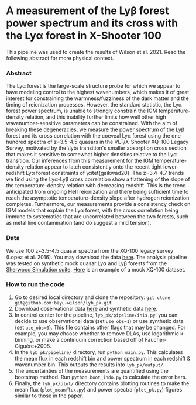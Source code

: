 # A measurement of the Lyβ forest power spectrum and its cross with the Lyα forest in X-Shooter 100

This pipeline was used to create the results of Wilson et al. 2021. Read the following abstract for more physical context.

### Abstract
<!-- The Lyα forest is the large-scale structure probe for which we appear to have modeling control to the highest wavenumbers, which makes it of great interest for constraining the warmness/fuzziness of the dark matter and the timing of reionization processes. However, when using the standard statistic, the Lyα forest power spectrum, there are still large parameter degeneracies that limit inferences at these highest wavenumbers, such as between the gas temperature and particle mass in warm/fuzzy dark matter models. With the aim of breaking these degeneracies, we measure the power spectrum of the Lyβ forest and its cross correlation with the coeveal Lyα forest using the one hundred spectra of z= 3.5−4.5 quasars in the VLT/X-Shooter XQ-100 Legacy Survey, motivated by this transition’s lower absorption cross-section that makes it sensitive to somewhat higher densities relative to the Lyα transition. Our measurements of the temperature-density relation are consistent with the recent Lyα forest measurements of Gaikwad et al. (2020), providing a consistency check on IGM models that explain the Lyα forest using instead the Lyβ forest. The z=3.5−4.5 trends we find in the Lyβ forest show a similar consistent flattening of the slope of the temperature-density relation with decreasing redshift from HeII reionization. The limiting factor in our analysis is the significant uncertainty in the effective spectral resolution of X-Shooter spectrograph. Our competitive constraints marginalize over this uncertainty. This plus the significant improvement in our constraint over the Lyα power spectrum alone from our data set suggest that a similar measurement of the Lyβ forest in another spectroscopic data set could result in a significant improvement. -->
The Lyα forest is the large-scale structure probe for which we appear to have modeling control to the highest wavenumbers, which makes it of great interest for constraining the warmness/fuzziness of the dark matter and the timing of reionization processes. However, the standard statistic, the Lyα forest power spectrum, is unable to strongly constrain the IGM temperature-density relation, and this inability further limits how well other high wavenumber-sensitive parameters can be constrained. With the aim of breaking these degeneracies, we measure the power spectrum of the Lyβ forest and its cross correlation with the coeveal Lyα forest using the one hundred spectra of z=3.5-4.5 quasars in the VLT/X-Shooter XQ-100 Legacy Survey, motivated by the \lyb\ transition's smaller absorption cross section that makes it sensitive to somewhat higher densities relative to the Lyα transition.  Our inferences from this measurement for the IGM temperature-density relation appear to latch consistently onto the recent tight lower-redshift Lyα forest constraints of \citet{gaikwad20}. The z=3.4-4.7 trends we find using the Lyα-Lyβ cross correlation show a flattening of the slope of the temperature-density relation with decreasing redshift. This is the trend anticipated from ongoing HeII reionization and there being sufficient time to reach the asymptotic temperature-density slope after hydrogen reionization completes. Furthermore, our measurements provide a consistency check on IGM models that explain the Lyα forest, with the cross correlation being immune to systematics that are uncorrelated between the two forests, such as metal line contamination (and do suggest a mild tension).



### Data
We use 100 z~3.5-4.5 quasar spectra from the XQ-100 legacy survey (Lopez et al. 2016). You may download the data [here](https://www.dropbox.com/sh/eijuc5jhg4olo0x/AAAGRMf110uiSAe49L3_RJ7Ga?dl=0).
The analysis pipeline was tested on synthetic mock quasar Lyα and Lyβ forests from the [Sherwood Simulation suite](https://www.nottingham.ac.uk/astronomy/sherwood/). [Here](https://www.dropbox.com/sh/c4zr9pbd5zg8i8d/AADp6uloIl6nBWEOmGcwir2Oa?dl=0) is an example of a mock XQ-100 dataset.

### How to run the code
1) Go to desired local directory and clone the repository: `git clone git@github.com:bayu-wilson/lyb_pk.git`
2) Download observational data [here](https://www.dropbox.com/sh/eijuc5jhg4olo0x/AAAGRMf110uiSAe49L3_RJ7Ga?dl=0) and synthetic data [here](https://www.dropbox.com/sh/c4zr9pbd5zg8i8d/AADp6uloIl6nBWEOmGcwir2Oa?dl=0). 
3) In control center for the pipeline, `lyb_pk/pipeline/inis.py`, you can decide to use observational data (set `use_obs=1`) or use synthetic data (set `use_obs=0`). This file contains other flags that may be changed. For example, you may choose whether to remove DLAs, use logarithmic k-binning, or make a continuum correction based off of Faucher-Giguére+2008.
4) In the `lyb_pk/pipeline/` directory, run `python main.py`. This calculates the mean flux in each redshift bin and power spectrum in each redshift \& wavenumber bin. This outputs the results into `lyb_pk/output/`.
5) The uncertainties of the measurements are quantified using the bootstrap method. Run `python boot_indo.py` to calculate the error bars.
6) Finally, the `lyb_pk/plot/` directory contains plotting routines to make the mean flux (`plot_meanflux.py`) and power spectra (`plot_pk.py`) figures similar to those in the paper.
